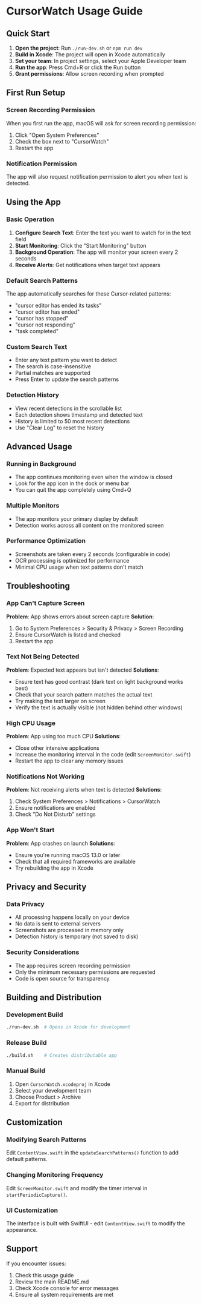 # CursorWatch Usage Guide

## Quick Start

1. **Open the project**: Run `./run-dev.sh` or `npm run dev`
2. **Build in Xcode**: The project will open in Xcode automatically
3. **Set your team**: In project settings, select your Apple Developer team
4. **Run the app**: Press Cmd+R or click the Run button
5. **Grant permissions**: Allow screen recording when prompted

## First Run Setup

### Screen Recording Permission
When you first run the app, macOS will ask for screen recording permission:

1. Click "Open System Preferences"
2. Check the box next to "CursorWatch"
3. Restart the app

### Notification Permission
The app will also request notification permission to alert you when text is detected.

## Using the App

### Basic Operation
1. **Configure Search Text**: Enter the text you want to watch for in the text field
2. **Start Monitoring**: Click the "Start Monitoring" button
3. **Background Operation**: The app will monitor your screen every 2 seconds
4. **Receive Alerts**: Get notifications when target text appears

### Default Search Patterns
The app automatically searches for these Cursor-related patterns:
- "cursor editor has ended its tasks"
- "cursor editor has ended"
- "cursor has stopped"
- "cursor not responding"
- "task completed"

### Custom Search Text
- Enter any text pattern you want to detect
- The search is case-insensitive
- Partial matches are supported
- Press Enter to update the search patterns

### Detection History
- View recent detections in the scrollable list
- Each detection shows timestamp and detected text
- History is limited to 50 most recent detections
- Use "Clear Log" to reset the history

## Advanced Usage

### Running in Background
- The app continues monitoring even when the window is closed
- Look for the app icon in the dock or menu bar
- You can quit the app completely using Cmd+Q

### Multiple Monitors
- The app monitors your primary display by default
- Detection works across all content on the monitored screen

### Performance Optimization
- Screenshots are taken every 2 seconds (configurable in code)
- OCR processing is optimized for performance
- Minimal CPU usage when text patterns don't match

## Troubleshooting

### App Can't Capture Screen
**Problem**: App shows errors about screen capture
**Solution**: 
1. Go to System Preferences > Security & Privacy > Screen Recording
2. Ensure CursorWatch is listed and checked
3. Restart the app

### Text Not Being Detected
**Problem**: Expected text appears but isn't detected
**Solutions**:
- Ensure text has good contrast (dark text on light background works best)
- Check that your search pattern matches the actual text
- Try making the text larger on screen
- Verify the text is actually visible (not hidden behind other windows)

### High CPU Usage
**Problem**: App using too much CPU
**Solutions**:
- Close other intensive applications
- Increase the monitoring interval in the code (edit `ScreenMonitor.swift`)
- Restart the app to clear any memory issues

### Notifications Not Working
**Problem**: Not receiving alerts when text is detected
**Solutions**:
1. Check System Preferences > Notifications > CursorWatch
2. Ensure notifications are enabled
3. Check "Do Not Disturb" settings

### App Won't Start
**Problem**: App crashes on launch
**Solutions**:
- Ensure you're running macOS 13.0 or later
- Check that all required frameworks are available
- Try rebuilding the app in Xcode

## Privacy and Security

### Data Privacy
- All processing happens locally on your device
- No data is sent to external servers
- Screenshots are processed in memory only
- Detection history is temporary (not saved to disk)

### Security Considerations
- The app requires screen recording permission
- Only the minimum necessary permissions are requested
- Code is open source for transparency

## Building and Distribution

### Development Build
```bash
./run-dev.sh  # Opens in Xcode for development
```

### Release Build
```bash
./build.sh    # Creates distributable app
```

### Manual Build
1. Open `CursorWatch.xcodeproj` in Xcode
2. Select your development team
3. Choose Product > Archive
4. Export for distribution

## Customization

### Modifying Search Patterns
Edit `ContentView.swift` in the `updateSearchPatterns()` function to add default patterns.

### Changing Monitoring Frequency
Edit `ScreenMonitor.swift` and modify the timer interval in `startPeriodicCapture()`.

### UI Customization
The interface is built with SwiftUI - edit `ContentView.swift` to modify the appearance.

## Support

If you encounter issues:
1. Check this usage guide
2. Review the main README.md
3. Check Xcode console for error messages
4. Ensure all system requirements are met 
